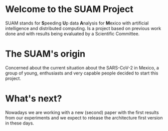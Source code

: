 # Welcome to the SUAM Project 

SUAM stands for **S**peeding **U**p data **A**nalysis for **M**exico with artificial intelligence and distributed computing. Is a project based on previous work done and with results being evaluated by a Scientific Committee.

# The SUAM's origin

Concerned about the current situation about the SARS-CoV-2 in Mexico, a group of young, enthusiasts and very capable people decided to start this project.

# What's next?

Nowadays we are working with a new (second) paper with the first results from our experiments and we expect to release the architecture first version in these days.
